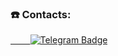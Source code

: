 ### ☎️ Contacts: 

<a href="https://t.me/Vicarious987/" rel="nofollow">
&nbsp &nbsp &nbsp &nbsp  <img src="https://camo.githubusercontent.com/b84cd4dc50f461b53069fa2d8604741117cb5a70bcb1a470b8e01155419bf4d3/68747470733a2f2f696d672e736869656c64732e696f2f62616467652f54656c656772616d2d626c75653f6c6f676f3d74656c656772616d266c6f676f436f6c6f723d7768697465" alt="Telegram Badge" title='Telegram link' data-canonical-src="https://img.shields.io/badge/Telegram-blue?logo=telegram&amp;logoColor=white" style="max-width: 100%;">
      </a> </a>
